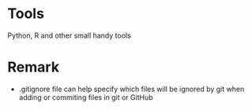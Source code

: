# Tools
Python, R and other small handy tools

# Remark

- .gitignore file can help specify which files will be ignored by git when adding or commiting files in git or GitHub